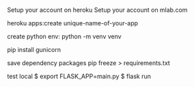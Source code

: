 Setup your account on heroku
Setup your account on mlab.com

heroku apps:create unique-name-of-your-app

create python env:
python -m venv venv

pip install gunicorn

save dependency packages
pip freeze > requirements.txt


test local
$ export FLASK_APP=main.py
$ flask run


